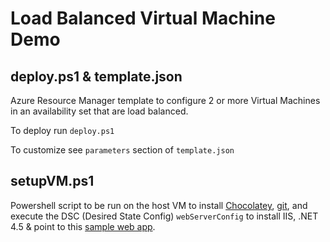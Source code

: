 # Load Balanced Virtual Machine Demo

## deploy.ps1 & template.json

Azure Resource Manager template to configure 2 or more Virtual Machines in an availability set that are load balanced.

To deploy run `deploy.ps1`

To customize see `parameters` section of `template.json`


## setupVM.ps1

Powershell script to be run on the host VM to install [Chocolatey](https://chocolatey.org/), [git](https://chocolatey.org/packages/git), and execute the DSC (Desired State Config) `webServerConfig` to install IIS, .NET 4.5 & point to this [sample web app](https://github.com/m-gagne/ServerInfoDemoApp-DotNet).
 